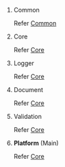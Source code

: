 1. Common

   Refer [Common](./common/README.md)

2. Core

   Refer [Core](./core/README.md)

3. Logger

   Refer [Core](./logger/README.md)

4. Document

   Refer [Core](./document/README.md)

5. Validation

   Refer [Core](./validation/README.md)

6. **Platform** (Main)

   Refer [Core](./platform/README.md)
